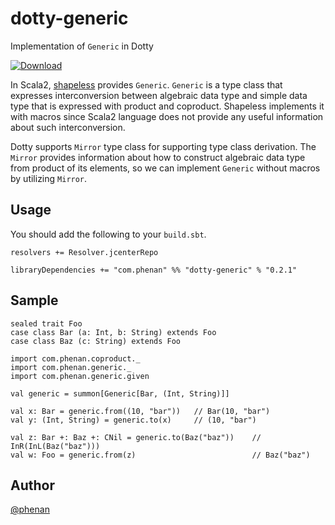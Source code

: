 # dotty-generic
Implementation of `Generic` in Dotty

[ ![Download](https://api.bintray.com/packages/phenan/maven/dotty-generic/images/download.svg) ](https://bintray.com/phenan/maven/dotty-generic/_latestVersion)

In Scala2, [shapeless](https://github.com/milessabin/shapeless) provides `Generic`.
`Generic` is a type class that expresses interconversion between algebraic data type and simple data type that is expressed with product and coproduct.
Shapeless implements it with macros since Scala2 language does not provide any useful information about such interconversion.

Dotty supports `Mirror` type class for supporting type class derivation.
The `Mirror` provides information about how to construct algebraic data type from product of its elements, so we can implement `Generic` without macros by utilizing `Mirror`.

## Usage

You should add the following to your `build.sbt`.

```
resolvers += Resolver.jcenterRepo

libraryDependencies += "com.phenan" %% "dotty-generic" % "0.2.1"
```

## Sample

```
sealed trait Foo
case class Bar (a: Int, b: String) extends Foo
case class Baz (c: String) extends Foo

import com.phenan.coproduct._
import com.phenan.generic._
import com.phenan.generic.given

val generic = summon[Generic[Bar, (Int, String)]]

val x: Bar = generic.from((10, "bar"))   // Bar(10, "bar")
val y: (Int, String) = generic.to(x)     // (10, "bar")

val z: Bar +: Baz +: CNil = generic.to(Baz("baz"))    // InR(InL(Baz("baz")))
val w: Foo = generic.from(z)                          // Baz("baz")
```

## Author
[@phenan](https://twitter.com/phenan)
